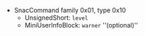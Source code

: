   * SnacCommand family 0x01, type 0x10
    * UnsignedShort: `level`
    * MiniUserInfoBlock: `warner` ''(optional)''